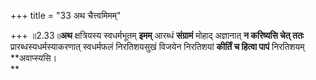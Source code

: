 +++
title = "33 अथ चैत्त्वमिमम्"

+++
॥2.33॥**अथ** क्षत्रियस्य स्वधर्मभूतम् **इमम्** आरब्धं
**संग्रामं** मोहाद् अज्ञानात् **न करिष्यसि चेत् ततः**
प्रारब्धस्यधर्मस्याकरणात् स्वधर्मफलं निरतिशयसुखं विजयेन निरतिशयां
**कीर्तिं च हित्वा पापं** निरतिशयम् **अवाप्स्यसि।  
**

